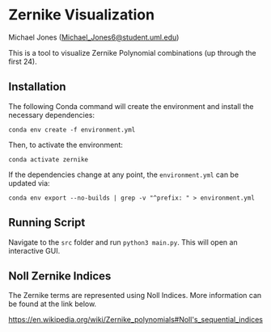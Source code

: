 # Zernike Visualization

Michael Jones (Michael_Jones6@student.uml.edu)

This is a tool to visualize Zernike Polynomial combinations (up through the first 24).

## Installation

The following Conda command will create the environment and install the necessary dependencies:

    conda env create -f environment.yml

Then, to activate the environment:

    conda activate zernike

If the dependencies change at any point, the `environment.yml` can be updated via:

    conda env export --no-builds | grep -v "^prefix: " > environment.yml

## Running Script

Navigate to the `src` folder and run `python3 main.py`.
This will open an interactive GUI.

## Noll Zernike Indices

The Zernike terms are represented using Noll Indices.
More information can be found at the link below.

https://en.wikipedia.org/wiki/Zernike_polynomials#Noll's_sequential_indices
